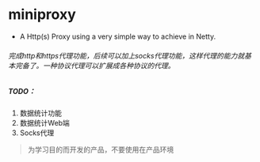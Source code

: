 # miniproxy
- A Http(s) Proxy using a very simple way to achieve in Netty.

###### 完成http和https代理功能，后续可以加上socks代理功能，这样代理的能力就基本完备了。一种协议代理可以扩展成各种协议的代理。

##### TODO：
1. 数据统计功能
2. 数据统计Web端
3. Socks代理



> 为学习目的而开发的产品，不要使用在产品环境